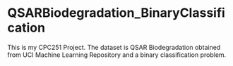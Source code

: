 # QSARBiodegradation_BinaryClassification
This is my CPC251 Project. The dataset is QSAR Biodegradation obtained from UCI Machine Learning Repository and a binary classification problem.
